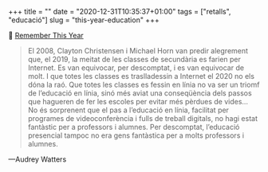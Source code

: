 +++
title = ""
date = "2020-12-31T10:35:37+01:00"
tags = ["retalls", "educació"]
slug = "this-year-education"
+++

📎 [Remember This Year](http://hackeducation.com/2020/12/30/fuck-this-year)

> El 2008, Clayton Christensen i Michael Horn van predir alegrement que, el 2019, la meitat de les classes de secundària es farien per Internet. Es van equivocar, per descomptat, i es van equivocar de molt. I que totes les classes es traslladessin a Internet el 2020 no els dóna la raó. Que totes les classes es fessin en línia no va ser un triomf de l’educació en línia, sinó més aviat una conseqüència dels passos que hagueren de fer les escoles per evitar més pèrdues de vides…  
> No és sorprenent que el pas a l’educació en línia, facilitat per programes de videoconferència i fulls de treball digitals, no hagi estat fantàstic per a professors i alumnes. Per descomptat, l’educació presencial tampoc no era gens fantàstica per a molts professors i alumnes.

—Audrey Watters